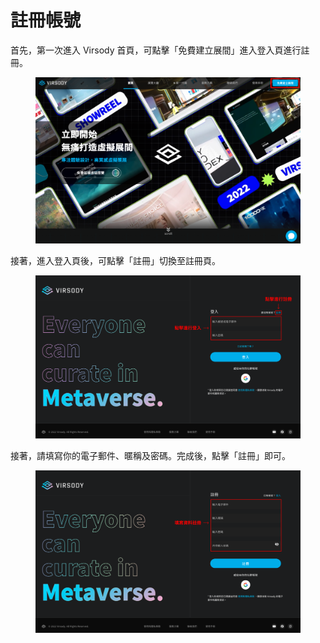 # 註冊帳號

首先，第一次進入 Virsody 首頁，可點擊「免費建立展間」進入登入頁進行註冊。

<figure><img src="../.gitbook/assets/Frame 1 (2).png" alt=""><figcaption></figcaption></figure>

接著，進入登入頁後，可點擊「註冊」切換至註冊頁。

<figure><img src="../.gitbook/assets/Frame 2.png" alt=""><figcaption></figcaption></figure>

接著，請填寫你的電子郵件、暱稱及密碼。完成後，點擊「註冊」即可。

<figure><img src="../.gitbook/assets/Frame 3.png" alt=""><figcaption></figcaption></figure>

